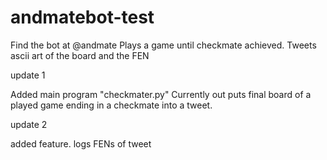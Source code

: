 # andmatebot-test

Find the bot at @andmate
Plays a game until checkmate achieved. Tweets ascii art of the board and the FEN

update 1

Added main program "checkmater.py"
  Currently out puts final board of a played game ending in a checkmate into a tweet.
  
update 2

added feature. logs FENs of tweet
